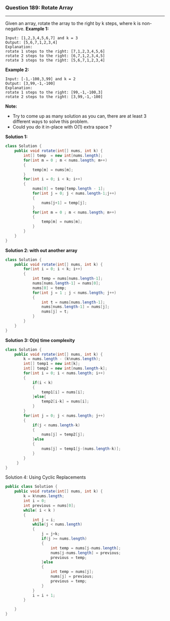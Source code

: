### Question 189: Rotate Array
---
Given an array, rotate the array to the right by k steps, where k is non-negative.
**Example 1:**
```
Input: [1,2,3,4,5,6,7] and k = 3
Output: [5,6,7,1,2,3,4]
Explanation:
rotate 1 steps to the right: [7,1,2,3,4,5,6]
rotate 2 steps to the right: [6,7,1,2,3,4,5]
rotate 3 steps to the right: [5,6,7,1,2,3,4]
```
**Example 2:**

```
Input: [-1,-100,3,99] and k = 2
Output: [3,99,-1,-100]
Explanation: 
rotate 1 steps to the right: [99,-1,-100,3]
rotate 2 steps to the right: [3,99,-1,-100]
```

**Note:**
- Try to come up as many solution as you can, there are at least 3 different ways to solve this problem.
- Could you do it in-place with O(1) extra space ?



**Solution 1:** 

```java
class Solution {
    public void rotate(int[] nums, int k) {
        int[] temp  = new int[nums.length];
        for(int m = 0 ; m < nums.length; m++)
        {
            temp[m] = nums[m];
        }
        for(int i = 0; i < k; i++)
        {
            nums[0] = temp[temp.length - 1];
            for(int j = 0; j < nums.length-1;j++)
            {
                nums[j+1] = temp[j];
            }
            for(int m = 0 ; m < nums.length; m++)
            {
                temp[m] = nums[m];
            }
        }
    }
}
```

**Solution 2:  with out another array**

```java
class Solution {
    public void rotate(int[] nums, int k) {
        for(int i = 0; i < k; i++)
        {
            int temp = nums[nums.length-1];
            nums[nums.length-1] = nums[0];
            nums[0] = temp;
            for(int j = 1 ; j < nums.length; j++)
            {
                int t = nums[nums.length-1];
                nums[nums.length-1] = nums[j];
                nums[j] = t;
            }
        }
    }
}
```

**Solution 3: O(n) time complexity**

```java
class Solution {
    public void rotate(int[] nums, int k) {
        k = nums.length - (k%nums.length);
        int[] temp1 = new int[k];
        int[] temp2 = new int[nums.length-k];
        for(int i = 0; i < nums.length; i++)
        {
            if(i < k)
            {
                temp1[i] = nums[i];
            }else{
                temp2[i-k] = nums[i];
            }
        }
        for(int j = 0; j < nums.length; j++)
        {
            if(j < nums.length-k)
            {
                nums[j] = temp2[j];
            }else
            {
                nums[j] = temp1[j-(nums.length-k)];
            }
        }
     }
}
```

Solution 4: Using Cyclic Replacements

```java
public class Solution {
    public void rotate(int[] nums, int k) {
        k = k%nums.length;
        int i = 0;
        int previous = nums[0];
        while( i < k )
        {
            int j = i;
            while(j < nums.length)
            {
                j = j+k;
                if(j >= nums.length)
                {
                    int temp = nums[j-nums.length];
                    nums[j-nums.length] = previous;
                    previous = temp;
                }else
                {
                    int temp = nums[j];
                    nums[j] = previous;
                    previous = temp;
                }
            }
            i = i + 1;
        }

    }
}
```

